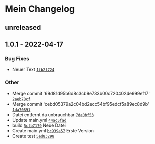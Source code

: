 # Mein Changelog

## unreleased

## 1.0.1 - 2022-04-17

### Bug Fixes

- Neuer Text [`1fb2f724`](https://github.com/puppyspike/spikes-plugin/commit/1fb2f724c8d1b69e694f601b6b4850f226252c3a)

### Other

- Merge commit '69d81d95b6d8c3cb9e733b00c7204024e999ef17' [`2aeb78cf`](https://github.com/puppyspike/spikes-plugin/commit/2aeb78cf84509d2fe3b41f70d93f1271f28f627d)
- Merge commit 'cebd05379a2c04bd2ecc54bf95edcf5a89ec8d9b' [`1da70891`](https://github.com/puppyspike/spikes-plugin/commit/1da7089177adf0d10943cfd44fafd8d25d8e92cb)
- Datei entfernt da unbrauchbar [`7da0bf53`](https://github.com/puppyspike/spikes-plugin/commit/7da0bf530370e2adafafdb9902b28ff62c23554f)
- Update main.yml [`44ac5fad`](https://github.com/puppyspike/spikes-plugin/commit/44ac5fad729dbf3b105b6c077d1f0072bc88ed43)
- build [`5cfb7179`](https://github.com/puppyspike/spikes-plugin/commit/5cfb7179b8a4765ce4fb2d6b4e5b45a7f852ab79)
Neue Datei
- Create main.yml [`bc939a57`](https://github.com/puppyspike/spikes-plugin/commit/bc939a5776f5aa6242b7256f48d58dd883791ff6)
Erste Version
- Create test [`5ed83298`](https://github.com/puppyspike/spikes-plugin/commit/5ed8329891ac682e756f4273e21b901f3bc9dcab)